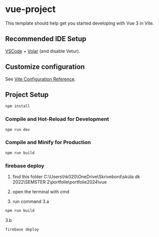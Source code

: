 # vue-project

This template should help get you started developing with Vue 3 in Vite.

## Recommended IDE Setup

[VSCode](https://code.visualstudio.com/) + [Volar](https://marketplace.visualstudio.com/items?itemName=Vue.volar) (and disable Vetur).

## Customize configuration

See [Vite Configuration Reference](https://vitejs.dev/config/).

## Project Setup

```sh
npm install
```

### Compile and Hot-Reload for Development

```sh
npm run dev
```

### Compile and Minify for Production

```sh
npm run build
```

### firebase deploy

1. find this folder 
C:\Users\hk020\OneDrive\Skrivebord\skúla dk 2022\SEMSTER 2\portfolie\portfolie2024\vue

2. open the terminal with cmd

3. run command
3.a
```sh
npm run build
```
3.b
```sh
firebase deploy
```
